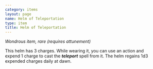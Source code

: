 ```yaml
---
category: items
layout: page
name: Helm of Teleportation
type: item
title: Helm of Teleportation 
---
```

_Wondrous item, rare (requires attunement)_ 

This helm has 3 charges. While wearing it, you can use an action and expend 1 charge to cast the **_teleport_** spell from it. The helm regains 1d3 expended charges daily at dawn. 